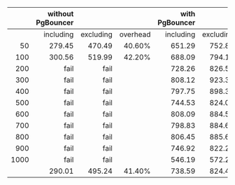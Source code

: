 |	 |without PgBouncer| |	|	with PgBouncer	| | |
|---:|---:|---:|---:|---:|---:|---:|
|	  |including|excluding|overhead|including|excluding|overhead|
|50	| 279.45  |  470.49 |  40.60%|	 651.29|   752.88|	13.49%|
|100|	300.56|	519.99|	42.20%|	688.09|	794.18|	13.36%|
|200|	fail|	fail|	|	728.26|	826.52|	11.89%|
|300|	fail|	fail|	|	808.12|	923.31|	12.48%|
|400|	fail|	fail|	|	797.75|	898.38|	11.20%|
|500|	fail|	fail|	|	744.53|	824.08|	9.65%|
|600|	fail|	fail|	|	808.09|	884.52|	8.64%|
|700|	fail|	fail|	|	798.83|	884.67|	9.70%|
|800|	fail|	fail|	|	806.45|	885.63|	8.94%|
|900|	fail|	fail|	|	746.92|	822.26|	9.16%|
|1000|	fail|	fail|	|	546.19|	572.29|	4.56%|
|	|     290.01 |	495.24|	41.40%|	738.59|	824.43|	10.28%|
